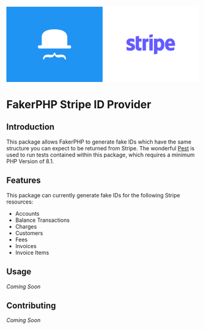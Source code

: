 ![FakerPHP Stripe ID Provider Banner](assets/banner.png)

# FakerPHP Stripe ID Provider

## Introduction
This package allows FakerPHP to generate fake IDs which have the same structure you can expect to be returned from 
Stripe. The wonderful [Pest](https://pestphp.com/) is used to run tests contained within this package, which requires
a minimum PHP Version of 8.1. 

## Features
This package can currently generate fake IDs for the following Stripe resources:

- Accounts
- Balance Transactions
- Charges
- Customers
- Fees
- Invoices
- Invoice Items

## Usage

_Coming Soon_

## Contributing

_Coming Soon_
